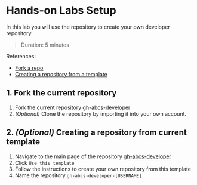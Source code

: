 # Hands-on Labs Setup
In this lab you will use the repository to create your own developer repository
> Duration: 5 minutes

References:
- [Fork a repo](https://docs.github.com/en/get-started/quickstart/fork-a-repo)
- [Creating a repository from a template](https://docs.github.com/en/enterprise-cloud@latest/repositories/creating-and-managing-repositories/creating-a-repository-from-a-template)

## 1.  Fork the current repository 

1. Fork the current repository [gh-abcs-developer](https://github.com/githubdevopsabcs/gh-abcs-developer)
2. _(Optional)_ Clone the repository by importing it into your own account.

## 2. _(Optional)_ Creating a repository from current template

1. Navigate to the main page of the repository [gh-abcs-developer](https://github.com/githubdevopsabcs/gh-abcs-developer)
2. Click `Use this template`
3. Follow the instructions to create your own repository from this template
4. Name the repository `gh-abcs-developer-[USERNAME]`